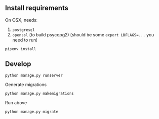 ## Install requirements

On OSX, needs:

1. `postgresql`
2. `openssl` (to build psycopg2) (should be some `export LDFLAGS=...` you need to run)

```
pipenv install
```

## Develop

```
python manage.py runserver
```

Generate migrations
```
python manage.py makemigrations
```

Run above
```
python manage.py migrate
```
